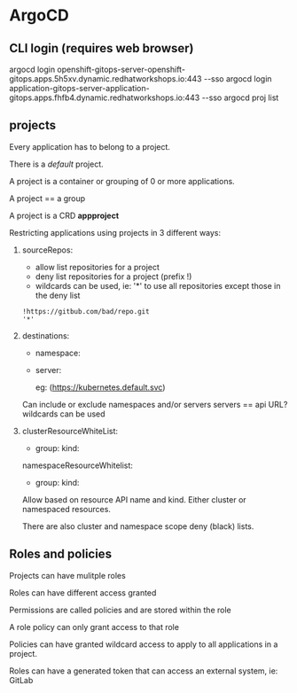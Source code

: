 # ArgoCD

## CLI login (requires web browser)

argocd login openshift-gitops-server-openshift-gitops.apps.5h5xv.dynamic.redhatworkshops.io:443 --sso
argocd login application-gitops-server-application-gitops.apps.fhfb4.dynamic.redhatworkshops.io:443 --sso
argocd proj list

## projects

Every application has to belong to a project.

There is a _default_ project.

A project is a container or grouping of 0 or more applications.

A project == a group

A project is a CRD **appproject**

Restricting applications using projects in 3 different ways:

1. sourceRepos:

    - allow list repositories for a project
    - deny list repositories for a project (prefix !)
    - wildcards can be used, ie: '*' to use all repositories except those in the deny list

    ```text
    !https://gitbub.com/bad/repo.git
    '*'
    ```

2. destinations:

    - namespace:
    - server:

        eg: (<https://kubernetes.default.svc>)

    Can include or exclude namespaces and/or servers
    servers == api URL?
    wildcards can be used

3. clusterResourceWhiteList:

     - group:
       kind:

   namespaceResourceWhitelist:

     - group:
       kind:

    Allow based on resource API name and kind.  Either cluster or namespaced resources.

    There are also cluster and namespace scope deny (black) lists.

## Roles and policies

Projects can have mulitple roles

Roles can have different access granted

Permissions are called policies and are stored within the role

A role policy can only grant access to that role

Policies can have granted wildcard access to apply to all applications in a project.

Roles can have a generated token that can access an external system, ie: GitLab
